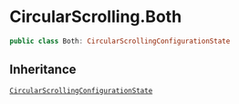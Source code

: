 # CircularScrolling.Both

``` swift
public class Both: CircularScrollingConfigurationState 
```

## Inheritance

[`CircularScrollingConfigurationState`](/CircularScrollingConfigurationState)
